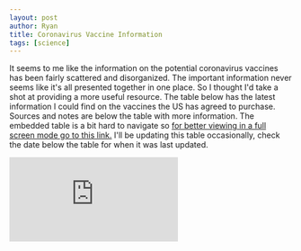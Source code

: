 ```yaml
---
layout: post
author: Ryan
title: Coronavirus Vaccine Information
tags: [science]
---
```

It seems to me like the information on the potential coronavirus vaccines has been fairly scattered and disorganized. The important information never seems like it's all presented together in one place. So I thought I'd take a shot at providing a more useful resource. The table below has the latest information I could find on the vaccines the US has agreed to purchase. Sources and notes are below the table with more information. The embedded table is a bit hard to navigate so [for better viewing in a full screen mode go to this link.](https://docs.google.com/spreadsheets/d/e/2PACX-1vRv1dkfnXoJ0qQ_EVlLBaMnoezi5kvH9NdqaHC1o7c7T48t92xmvNjlvOATnISwUzrEHagOGHUQyU4C/pubhtml?gid=0&single=true) I'll be updating this table occasionally, check the date below the table for when it was last updated.

<div class="embedvideodiv">
<iframe class="embediframe" src="https://docs.google.com/spreadsheets/d/e/2PACX-1vRv1dkfnXoJ0qQ_EVlLBaMnoezi5kvH9NdqaHC1o7c7T48t92xmvNjlvOATnISwUzrEHagOGHUQyU4C/pubhtml?gid=0&amp;single=true&amp;widget=false&amp;headers=false&amp;chrome=false" frameborder="0"></iframe>
</div>

